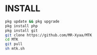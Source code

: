 # INSTALL 
```bash
pkg update && pkg upgrade
pkg install php
pkg install git
git clone https://github.com/MR-Xyaa/MTK
cd MTK
git pull
sh mtk.sh
```
